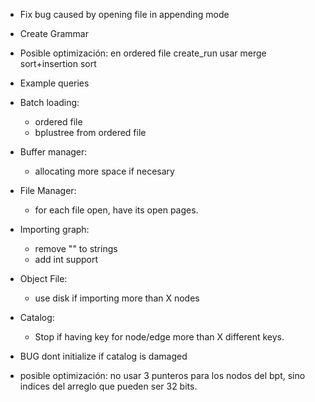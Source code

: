 - Fix bug caused by opening file in appending mode
- Create Grammar
- Posible optimización: en ordered file create_run usar merge sort+insertion sort
- Example queries
- Batch loading:
    - ordered file
    - bplustree from ordered file
- Buffer manager:
    - allocating more space if necesary
- File Manager:
    - for each file open, have its open pages.
- Importing graph:
    - remove "" to strings
    - add int support
- Object File:
    - use disk if importing more than X nodes
- Catalog:
    - Stop if having key for node/edge more than X different keys.
- BUG dont initialize if catalog is damaged

- posible optimización: no usar 3 punteros para los nodos del bpt, sino indices del arreglo que pueden ser 32 bits.